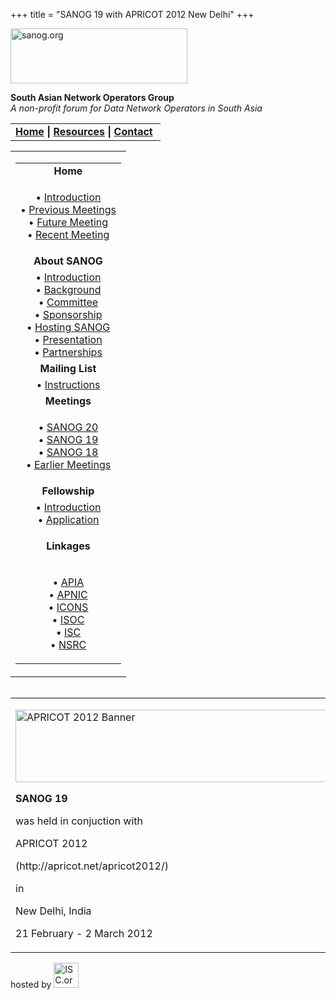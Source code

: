 +++
title = "SANOG 19 with APRICOT 2012 New Delhi"
+++

[<img src="../images/logo.jpg" width="283" height="88" alt="sanog.org" />](../index.html)

**South Asian Network Operators Group**  
*A non-profit forum for Data Network Operators in South Asia*

<table width="760" data-border="0" data-cellspacing="0" data-cellpadding="0">
<tbody>
<tr class="odd">
<td><strong><a href="../index.html">Home</a> | <a href="../resources/index.html">Resources</a> | <a href="../contact.htm">Contact</a> </strong></td>
</tr>
</tbody>
</table>

<table width="100%" data-border="0" data-cellspacing="0" data-cellpadding="8">
<colgroup>
<col style="width: 100%" />
</colgroup>
<tbody>
<tr class="odd">
<td><table width="100%" data-border="0" data-cellspacing="2" data-cellpadding="0">
<colgroup>
<col style="width: 100%" />
</colgroup>
<tbody>
<tr class="odd">
<td style="text-align: center;"><strong>Home</strong></td>
</tr>
<tr class="even">
<td style="text-align: center;"><p>• <a href="../index.html">Introduction</a><br />
• <a href="../previous.htm">Previous Meetings</a><br />
• <a href="../future.htm">Future Meeting</a><br />
• <a href="index.html">Recent Meeting</a></p></td>
</tr>
<tr class="odd">
<td style="text-align: center;"><strong>About SANOG</strong></td>
</tr>
<tr class="even">
<td style="text-align: center;">• <a href="../introduction.htm">Introduction</a><br />
• <a href="../background.htm">Background</a><br />
• <a href="../committee.htm">Committee</a><br />
• <a href="../sponsorship.htm">Sponsorship</a><br />
• <a href="../hosting.htm">Hosting SANOG</a><br />
• <a href="../presentation/index.html">Presentation</a><br />
• <a href="../partnerships.htm">Partnerships</a></td>
</tr>
<tr class="odd">
<td style="text-align: center;"><strong>Mailing List</strong></td>
</tr>
<tr class="even">
<td style="text-align: center;">• <a href="../mailinglist.htm">Instructions</a></td>
</tr>
<tr class="odd">
<td style="text-align: center;"><strong>Meetings</strong></td>
</tr>
<tr class="even">
<td style="text-align: center;"><p>• <a href="../sanog20/index.html">SANOG 20</a><br />
• <a href="index.html">SANOG 19<br />
</a>• <a href="../sanog18/index.html">SANOG 18<br />
</a>• <a href="../previous.htm">Earlier Meetings</a></p></td>
</tr>
<tr class="odd">
<td style="text-align: center;"><strong>Fellowship</strong></td>
</tr>
<tr class="even">
<td style="text-align: center;">• <a href="../fellowship/index.html">Introduction</a><br />
• <a href="../fellowship/application.htm">Application</a></td>
</tr>
<tr class="odd">
<td style="text-align: center;"><p><strong>Linkages</strong></p></td>
</tr>
<tr class="even">
<td style="text-align: center;"><p>• <a href="http://www.apia.org">APIA</a><br />
• <a href="http://www.apnic.net">APNIC</a><br />
• <a href="http://icons.apnic.net/">ICONS</a><br />
• <a href="http://www.isoc.org">ISOC</a><br />
• <a href="http://www.isc.org">ISC</a><br />
• <a href="http://www.nsrc.org/">NSRC</a><br />
</p></td>
</tr>
</tbody>
</table></td>
</tr>
</tbody>
</table>

<img src="../images/1pxt.gif" width="1" height="1" />

<table width="100%" data-border="0" data-cellspacing="0" data-cellpadding="10">
<colgroup>
<col style="width: 100%" />
</colgroup>
<tbody>
<tr class="odd">
<td><p><img src="apricot-2012.jpb.jpg" width="566" height="116" alt="APRICOT 2012 Banner" /></p>
<p><strong>SANOG 19</strong></p>
<p>was held in conjuction with</p>
<p>APRICOT 2012</p>
<p>(http://apricot.net/apricot2012/)</p>
<p>in</p>
<p>New Delhi, India</p>
<p>21 February - 2 March 2012</p></td>
</tr>
</tbody>
</table>

hosted by
[<img src="../images/isc.gif" width="40" height="40" alt="ISC.org" />](http://www.isc.org)

